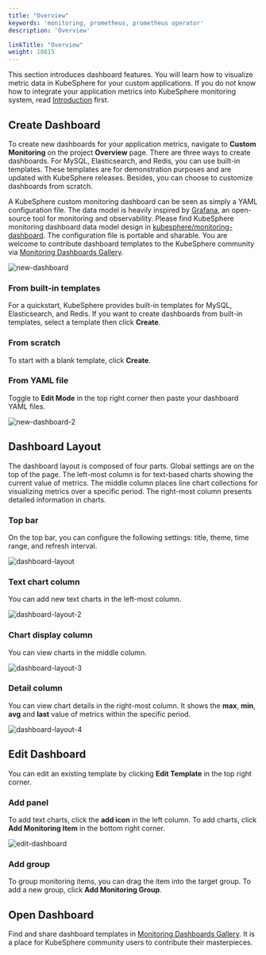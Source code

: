 ```yaml
---
title: "Overview"
keywords: 'monitoring, prometheus, prometheus operator'
description: 'Overview'

linkTitle: "Overview"
weight: 10815
---
```


This section introduces dashboard features. You will learn how to visualize metric data in KubeSphere for your custom applications. If you do not know how to integrate your application metrics into KubeSphere monitoring system, read [Introduction](../../introduction) first.

## Create Dashboard

To create new dashboards for your application metrics, navigate to **Custom Monitoring** on the project **Overview** page. There are three ways to create dashboards. For MySQL, Elasticsearch, and Redis, you can use built-in templates. These templates are for demonstration purposes and are updated with KubeSphere releases. Besides, you can choose to customize dashboards from scratch.

A KubeSphere custom monitoring dashboard can be seen as simply a YAML configuration file. The data model is heavily inspired by [Grafana](https://github.com/grafana/grafana), an open-source tool for monitoring and observability. Please find KubeSphere monitoring dashboard data model design in [kubesphere/monitoring-dashboard](https://github.com/kubesphere/monitoring-dashboard). The configuration file is portable and sharable. You are welcome to contribute dashboard templates to the KubeSphere community via [Monitoring Dashboards Gallery](https://github.com/kubesphere/monitoring-dashboard/tree/master/contrib/gallery). 

![new-dashboard](/images/docs/project-user-guide/custom-application-monitoring/new-dashboard.jpg)

### From built-in templates

For a quickstart, KubeSphere provides built-in templates for MySQL, Elasticsearch, and Redis. If you want to create dashboards from built-in templates, select a template then click **Create**.

### From scratch

To start with a blank template, click **Create**. 

### From YAML file

Toggle to **Edit Mode** in the top right corner then paste your dashboard YAML files.

![new-dashboard-2](/images/docs/project-user-guide/custom-application-monitoring/new-dashboard-2.jpg)

## Dashboard Layout

The dashboard layout is composed of four parts. Global settings are on the top of the page. The left-most column is for text-based charts showing the current value of metrics. The middle column places line chart collections for visualizing metrics over a specific period. The right-most column presents detailed information in charts.

### Top bar

On the top bar, you can configure the following settings: title, theme, time range, and refresh interval.

![dashboard-layout](/images/docs/project-user-guide/custom-application-monitoring/dashboard-layout.jpg)

### Text chart column

You can add new text charts in the left-most column.

![dashboard-layout-2](/images/docs/project-user-guide/custom-application-monitoring/dashboard-layout-2.jpg)

### Chart display column

You can view charts in the middle column.

![dashboard-layout-3](/images/docs/project-user-guide/custom-application-monitoring/dashboard-layout-3.jpg)

### Detail column

You can view chart details in the right-most column. It shows the **max**, **min**, **avg** and **last** value of metrics within the specific period.

![dashboard-layout-4](/images/docs/project-user-guide/custom-application-monitoring/dashboard-layout-4.jpg)

## Edit Dashboard

You can edit an existing template by clicking **Edit Template** in the top right corner.

### Add panel

To add text charts, click the **add icon** in the left column. To add charts, click **Add Monitoring Item** in the bottom right corner.

![edit-dashboard](/images/docs/project-user-guide/custom-application-monitoring/edit-dashboard.jpg)

### Add group

To group monitoring items, you can drag the item into the target group. To add a new group, click **Add Monitoring Group**.

## Open Dashboard

Find and share dashboard templates in [Monitoring Dashboards Gallery](https://github.com/kubesphere/monitoring-dashboard/tree/master/contrib/gallery). It is a place for KubeSphere community users to contribute their masterpieces.